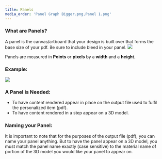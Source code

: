 ```yaml
---
title: Panels
media_order: 'Panel Graph Bigger.png,Panel 1.png'
---
```


### What are Panels? 

A panel is the canvas/artboard that your design is built over that forms the base size of your pdf.
Be sure to include bleed in your panel. 
![](https://help.spiff.com.au/user/pages/04.Spiff-Concepts/03.workflows/01.workflow-details/02.panels/Panel%201.png)

Panels are measured in **Points** or **pixels** by a **width** and a **height**. 
  
### Example:
![](https://help.spiff.com.au/user/pages/04.Spiff-Concepts/03.workflows/01.workflow-details/02.panels/Panel%20Graph%20Bigger.png)

### A Panel is Needed:
- To have content rendered appear in place on the output file used to fulfil the personalized item (pdf).
- To have content rendered in a step appear on a 3D model.

### Naming your Panel:
It is important to note that for the purposes of the output file (pdf), you can name your panel anything. But to have the panel appear on a 3D model, you must match the panel name exactly (case sensitive) to the material name of portion of the 3D model you would like your panel to appear on.
